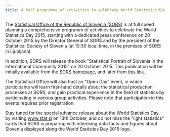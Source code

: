 ```yaml
---
title: A full programme of activities to celebrate World Statistics Day 2015 in Slovenia is underway
---
```

The [Statistical Office of the Republic of Slovenia (SORS)](http://www.stat.si) is at full speed planning a comprehensive programm of activities to celebrate the World Statistics Day 2015, starting with a dedicated press conference on 20 October 2015 by the Director General of SORS and by the president of the Statistical Society of Slovenia (at 10:30 local time, in the premises of SORS in Ljubljana).

In addition, SORS will release the book "Statistical Portrait of Slovenia in the International Community 2015" on 20 October 2015. This publication will be initially available from the [SORS homepage](http://www.stat.si), and later from [this link](http://www.stat.si/StatWeb/en/mainnavigation/data/publications).  

The Statistical Office will also host an "Open Day" event, in which participants will learn first-hand details about the statistical production processes at SORS, and gain practical experience in the field of statistics by participating in various group activities. Please note that participation in this events requires prior registration.

Stay tuned for the special advance release about the World Statistics Day, by visiting www.stat.si on 13th October, and do not miss the "light statistics" cards that SORS is preparing with interesing data facts and figures about Slovenia displayed along the World Statistics Day 2015 logo.

